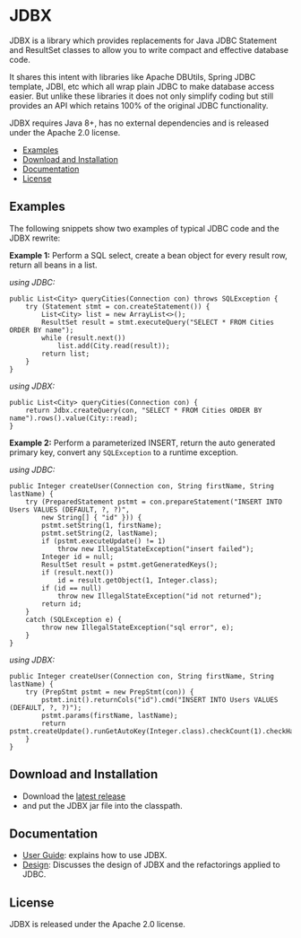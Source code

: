 # JDBX

JDBX is a library which provides replacements for Java JDBC Statement and ResultSet classes
to allow you to write compact and effective database code.

It shares this intent with libraries like Apache DBUtils, Spring JDBC template, JDBI, etc which all wrap plain JDBC to make database access easier.
But unlike these libraries it does not only simplify coding but still provides an API which retains 100% of the original JDBC functionality.
    
JDBX requires Java 8+, has no external dependencies and is released under the Apache 2.0 license.

* [Examples](#examples)
* [Download and Installation](#download)
* [Documentation](#docs)
* [License](#license)


## <a name="examples"></a>Examples

The following snippets show two examples of typical JDBC code and the JDBX rewrite:

**Example 1:** 
Perform a SQL select, create a bean object for every result row, return all beans in a list.

*using JDBC:*
        
	public List<City> queryCities(Connection con) throws SQLException {
		try (Statement stmt = con.createStatement()) {
			List<City> list = new ArrayList<>();
			ResultSet result = stmt.executeQuery("SELECT * FROM Cities ORDER BY name");
			while (result.next())
				list.add(City.read(result));
			return list;
		}
	}
	
*using JDBX:*

	public List<City> queryCities(Connection con) {
		return Jdbx.createQuery(con, "SELECT * FROM Cities ORDER BY name").rows().value(City::read);
	}


**Example 2:**
Perform a parameterized INSERT, return the auto generated primary key, convert any `SQLException` to a runtime exception.

*using JDBC:*

	public Integer createUser(Connection con, String firstName, String lastName) {
		try (PreparedStatement pstmt = con.prepareStatement("INSERT INTO Users VALUES (DEFAULT, ?, ?)",
			new String[] { "id" })) {
			pstmt.setString(1, firstName);
			pstmt.setString(2, lastName);
			if (pstmt.executeUpdate() != 1)
				throw new IllegalStateException("insert failed");
			Integer id = null;
			ResultSet result = pstmt.getGeneratedKeys();
			if (result.next())
				id = result.getObject(1, Integer.class);
			if (id == null)
				throw new IllegalStateException("id not returned");
			return id;
		}
		catch (SQLException e) {
			throw new IllegalStateException("sql error", e);
		}
	}


*using JDBX:*

	public Integer createUser(Connection con, String firstName, String lastName) {
		try (PrepStmt pstmt = new PrepStmt(con)) {
			pstmt.init().returnCols("id").cmd("INSERT INTO Users VALUES (DEFAULT, ?, ?)");
			pstmt.params(firstName, lastName);
			return pstmt.createUpdate().runGetAutoKey(Integer.class).checkCount(1).checkHasValue();
		}
	}
	
	
## <a name="download"></a>Download and Installation 

* Download the [latest release](https://github.com/jdlib/JDBX/releases/latest)
* and put the JDBX jar file into the classpath.


## <a name="docs"></a>Documentation

* [User Guide](https://github.com/jdlib/JDBX/blob/master/UserGuide.md): explains how to use JDBX.
* [Design](https://github.com/jdlib/JDBX/blob/master/Design.md): Discusses the design of JDBX and the refactorings applied to JDBC. 


## <a name="license"></a>License

JDBX is released under the Apache 2.0 license.
	    
